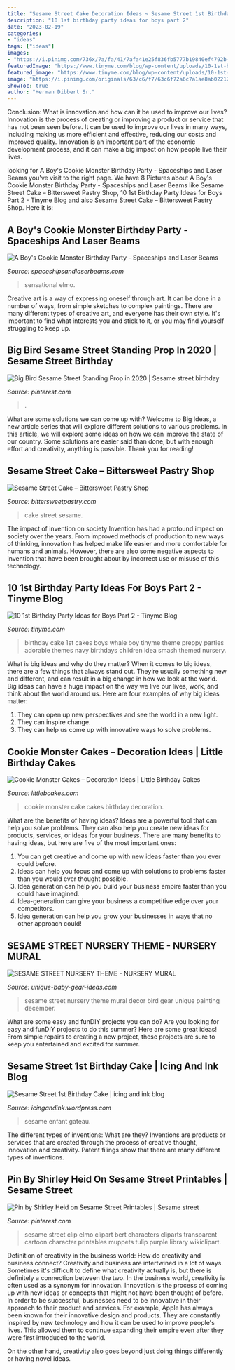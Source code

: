 ```yaml
---
title: "Sesame Street Cake Decoration Ideas ~ Sesame Street 1st Birthday Cake"
description: "10 1st birthday party ideas for boys part 2"
date: "2023-02-19"
categories:
- "ideas"
tags: ["ideas"]
images:
- "https://i.pinimg.com/736x/7a/fa/41/7afa41e25f836fb5777b19840ef4792b--sesame-street-party.jpg"
featuredImage: "https://www.tinyme.com/blog/wp-content/uploads/10-1st-birthday-party-ideas-for-boys-part-2/10-1st-Birthday-Party-Ideas-for-Boys-Part-2-9.jpg"
featured_image: "https://www.tinyme.com/blog/wp-content/uploads/10-1st-birthday-party-ideas-for-boys-part-2/10-1st-Birthday-Party-Ideas-for-Boys-Part-2-9.jpg"
image: "https://i.pinimg.com/originals/63/c6/f7/63c6f72a6c7a1ae8ab02212af659141d.jpg"
ShowToc: true
author: "Herman Dibbert Sr."
---
```



Conclusion: What is innovation and how can it be used to improve our lives?
Innovation is the process of creating or improving a product or service that has not been seen before. It can be used to improve our lives in many ways, including making us more efficient and effective, reducing our costs and improved quality. Innovation is an important part of the economic development process, and it can make a big impact on how people live their lives.

	

		
looking for A Boy&#039;s Cookie Monster Birthday Party - Spaceships and Laser Beams you've visit to the right page. We have 8 Pictures about A Boy&#039;s Cookie Monster Birthday Party - Spaceships and Laser Beams like Sesame Street Cake – Bittersweet Pastry Shop, 10 1st Birthday Party Ideas for Boys Part 2 - Tinyme Blog and also Sesame Street Cake – Bittersweet Pastry Shop. Here it is:
		
    
## A Boy&#039;s Cookie Monster Birthday Party - Spaceships And Laser Beams

<img loading=lazy src="https://spaceshipsandlaserbeams.com/wp-content/uploads/2015/09/boys-sesame-street-cookie-monster-birthday-party-ideas.jpg" onerror="this.onerror=null;this.src='https://tse3.mm.bing.net/th?id=OIP.KCv3rwKiUZ_Lbus1qkEvXAHaLH&amp;pid=15.1';" alt="A Boy&#039;s Cookie Monster Birthday Party - Spaceships and Laser Beams">

_Source: spaceshipsandlaserbeams.com_

>sensational elmo. 

	

Creative art is a way of expressing oneself through art. It can be done in a number of ways, from simple sketches to complex paintings. There are many different types of creative art, and everyone has their own style. It's important to find what interests you and stick to it, or you may find yourself struggling to keep up.

    
## Big Bird Sesame Street Standing Prop In 2020 | Sesame Street Birthday

<img loading=lazy src="https://i.pinimg.com/originals/63/c6/f7/63c6f72a6c7a1ae8ab02212af659141d.jpg" onerror="this.onerror=null;this.src='https://tse3.mm.bing.net/th?id=OIP.5wgLYiKOFXpJtRzeAfN01wHaNK&amp;pid=15.1';" alt="Big Bird Sesame Street Standing Prop in 2020 | Sesame street birthday">

_Source: pinterest.com_

>. 

	

What are some solutions we can come up with?
Welcome to Big Ideas, a new article series that will explore different solutions to various problems. In this article, we will explore some ideas on how we can improve the state of our country. Some solutions are easier said than done, but with enough effort and creativity, anything is possible. Thank you for reading!

    
## Sesame Street Cake – Bittersweet Pastry Shop

<img loading=lazy src="https://cdn.shopify.com/s/files/1/0014/3035/6012/products/SesameStreetCake_900x.jpg?v=1583995540" onerror="this.onerror=null;this.src='https://tse4.mm.bing.net/th?id=OIP.HawCP0SBLK2eORyRD_-oAAHaHa&amp;pid=15.1';" alt="Sesame Street Cake – Bittersweet Pastry Shop">

_Source: bittersweetpastry.com_

>cake street sesame. 

	

The impact of invention on society
Invention has had a profound impact on society over the years. From improved methods of production to new ways of thinking, innovation has helped make life easier and more comfortable for humans and animals. However, there are also some negative aspects to invention that have been brought about by incorrect use or misuse of this technology.

    
## 10 1st Birthday Party Ideas For Boys Part 2 - Tinyme Blog

<img loading=lazy src="https://www.tinyme.com/blog/wp-content/uploads/10-1st-birthday-party-ideas-for-boys-part-2/10-1st-Birthday-Party-Ideas-for-Boys-Part-2-9.jpg" onerror="this.onerror=null;this.src='https://tse3.mm.bing.net/th?id=OIP.brdiQk1Bxw4iQCQIxLLLagHaLh&amp;pid=15.1';" alt="10 1st Birthday Party Ideas for Boys Part 2 - Tinyme Blog">

_Source: tinyme.com_

>birthday cake 1st cakes boys whale boy tinyme theme preppy parties adorable themes navy birthdays children idea smash themed nursery. 

	

What is big ideas and why do they matter?
When it comes to big ideas, there are a few things that always stand out. They’re usually something new and different, and can result in a big change in how we look at the world. Big ideas can have a huge impact on the way we live our lives, work, and think about the world around us. Here are four examples of why big ideas matter: 
1. They can open up new perspectives and see the world in a new light.
2. They can inspire change.
3. They can help us come up with innovative ways to solve problems.

    
## Cookie Monster Cakes – Decoration Ideas | Little Birthday Cakes

<img loading=lazy src="http://www.littlebcakes.com/wp-content/uploads/2014/01/Cookie-Monster-Cookie-Cake.jpg" onerror="this.onerror=null;this.src='https://tse2.mm.bing.net/th?id=OIP.b3JwNTP9PL5MUQzShfDuEQHaFj&amp;pid=15.1';" alt="Cookie Monster Cakes – Decoration Ideas | Little Birthday Cakes">

_Source: littlebcakes.com_

>cookie monster cake cakes birthday decoration. 

	

What are the benefits of having ideas?
Ideas are a powerful tool that can help you solve problems. They can also help you create new ideas for products, services, or ideas for your business. There are many benefits to having ideas, but here are five of the most important ones: 
1. You can get creative and come up with new ideas faster than you ever could before. 
2. Ideas can help you focus and come up with solutions to problems faster than you would ever thought possible. 
3. Idea generation can help you build your business empire faster than you could have imagined. 
4. Idea-generation can give your business a competitive edge over your competitors.
5. Idea generation can help you grow your businesses in ways that no other approach could!

    
## SESAME STREET NURSERY THEME - NURSERY MURAL

<img loading=lazy src="https://www.unique-baby-gear-ideas.com/images/sesame-street-nursery-theme-nursery-mural-21357979.jpg" onerror="this.onerror=null;this.src='https://tse4.mm.bing.net/th?id=OIP.bCcDebW2zssp5gLRcX05IgHaJ4&amp;pid=15.1';" alt="SESAME STREET NURSERY THEME - NURSERY MURAL">

_Source: unique-baby-gear-ideas.com_

>sesame street nursery theme mural decor bird gear unique painting december. 

	

What are some easy and funDIY projects you can do?
Are you looking for easy and funDIY projects to do this summer? Here are some great ideas! From simple repairs to creating a new project, these projects are sure to keep you entertained and excited for summer.

    
## Sesame Street 1st Birthday Cake | Icing And Ink Blog

<img loading=lazy src="https://icingandink.wordpress.com/files/2009/11/sesame-street-band.jpg" onerror="this.onerror=null;this.src='https://tse4.mm.bing.net/th?id=OIP.3GBXDA0MXY9Y8DFaPNXFpgHaJR&amp;pid=15.1';" alt="Sesame Street 1st Birthday Cake | icing and ink blog">

_Source: icingandink.wordpress.com_

>sesame enfant gateau. 

	

The different types of inventions: What are they?
Inventions are products or services that are created through the process of creative thought, innovation and creativity. Patent filings show that there are many different types of inventions.

    
## Pin By Shirley Heid On Sesame Street Printables | Sesame Street

<img loading=lazy src="https://i.pinimg.com/736x/7a/fa/41/7afa41e25f836fb5777b19840ef4792b--sesame-street-party.jpg" onerror="this.onerror=null;this.src='https://tse2.mm.bing.net/th?id=OIP.Nfj7e0Sf8vFgNWMOQPDGNQAAAA&amp;pid=15.1';" alt="Pin by Shirley Heid on Sesame Street Printables | Sesame street">

_Source: pinterest.com_

>sesame street clip elmo clipart bert characters cliparts transparent cartoon character printables muppets tulip purple library wikiclipart. 

	

Definition of creativity in the business world: How do creativity and business connect?
Creativity and business are intertwined in a lot of ways. Sometimes it's difficult to define what creativity actually is, but there is definitely a connection between the two. 
In the business world, creativity is often used as a synonym for innovation. Innovation is the process of coming up with new ideas or concepts that might not have been thought of before. In order to be successful, businesses need to be innovative in their approach to their product and services. For example, Apple has always been known for their innovative design and products. They are constantly inspired by new technology and how it can be used to improve people's lives. This allowed them to continue expanding their empire even after they were first introduced to the world. 

On the other hand, creativity also goes beyond just doing things differently or having novel ideas.

